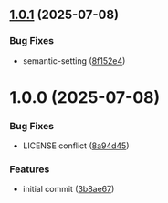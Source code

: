 ## [1.0.1](https://github.com/Cindle0826/growlabtech-frontend/compare/v1.0.0...v1.0.1) (2025-07-08)


### Bug Fixes

* semantic-setting ([8f152e4](https://github.com/Cindle0826/growlabtech-frontend/commit/8f152e44db49af90b5c033c789dacf6edfcf7250))

# 1.0.0 (2025-07-08)


### Bug Fixes

* LICENSE conflict ([8a94d45](https://github.com/Cindle0826/growlabtech-frontend/commit/8a94d45486280b5081f9b5016456ef822c836949))


### Features

* initial commit ([3b8ae67](https://github.com/Cindle0826/growlabtech-frontend/commit/3b8ae67e5b292b2fdb4729e33519ac0c943eb3ac))
